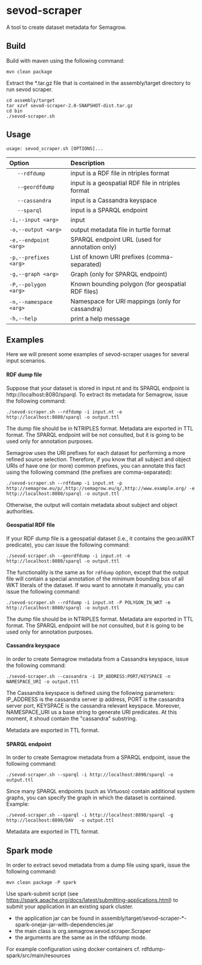 # sevod-scraper #

A tool to create dataset metadata for Semagrow.

## Build ##

Build with maven using the following command:
```
mvn clean package
```
Extract the *.tar.gz file that is contained in the assembly/target directory to run sevod scraper.
```
cd assembly/target
tar xzvf sevod-scraper-2.0-SNAPSHOT-dist.tar.gz
cd bin
./sevod-scraper.sh
```

## Usage ##

```
usage: sevod_scraper.sh [OPTIONS]...
```

Option                  | Description
:-----------------------|:-----------------------------------------------------
 &nbsp;&nbsp;&nbsp;&nbsp; `--rdfdump`    |  input is a RDF file in ntriples format
 &nbsp;&nbsp;&nbsp;&nbsp; `--geordfdump` |  input is a geospatial RDF file in ntriples format
 &nbsp;&nbsp;&nbsp;&nbsp; `--cassandra`  |  input is a Cassandra keyspace
 &nbsp;&nbsp;&nbsp;&nbsp; `--sparql`     |  input is a SPARQL endpoint
 `-i,--input <arg>    ` |  input
 `-o,--output <arg>   ` |  output metadata file in turtle format
 `-e,--endpoint <arg> ` |  SPARQL endpoint URL (used for annotation only)
 `-p,--prefixes <arg> ` |  List of known URI prefixes (comma-separated)
 `-g,--graph <arg>    ` |  Graph (only for SPARQL endpoint)
 `-P,--polygon <arg>  ` |  Known bounding polygon (for geospatial RDF files)
 `-n,--namespace <arg>` |  Namespace for URI mappings (only for cassandra)
 `-h,--help           ` |  print a help message

## Examples ##

Here we will present some examples of sevod-scraper usages for several input scenarios.

#### RDF dump file

Suppose that your dataset is stored in input.nt and its SPARQL endpoint is http://localhost:8080/sparql.
To extract its metadata for Semagrow, issue the following command:

```
./sevod-scraper.sh --rdfdump -i input.nt -e http://localhost:8080/sparql -o output.ttl
```

The dump file should be in NTRIPLES format. Metadata are exported in TTL format.
The SPARQL endpoint will be not consulted, but it is going to be used only for annotation purposes.

Semagrow uses the URI prefixes for each dataset for performing a more refined source selection.
Therefore, if you know that all subject and object URIs of have one (or more) common prefixes,
 you can annotate this fact using the following command (the prefixes are comma-separated):

```
./sevod-scraper.sh --rdfdump -i input.nt -p http://semagrow.eu/p/,http://semagrow.eu/q/,http://www.example.org/ -e http://localhost:8080/sparql -o output.ttl
```

Otherwise, the output will contain metadata about subject and object authorities. 

#### Geospatial RDF file

If your RDF dump file is a geospatial dataset (i.e., it contains the geo:asWKT predicate),
you can issue the following command:

 ```
 ./sevod-scraper.sh --geordfdump -i input.nt -e http://localhost:8080/sparql -o output.ttl
 ```
The functionality is the same as for `rdfdump` option, except that the output file will contain
a special annotation of the minimum bounding box of all WKT literals of the dataset.
If wou want to annotate it manually, you can issue the following command:

```
./sevod-scraper.sh --rdfdump -i input.nt -P POLYGON_IN_WKT -e http://localhost:8080/sparql -o output.ttl
```

The dump file should be in NTRIPLES format. Metadata are exported in TTL format.
The SPARQL endpoint will be not consulted, but it is going to be used only for annotation purposes.

#### Cassandra keyspace

In order to create Semagrow metadata from a Cassandra keyspace, issue the following command:

```
./sevod-scraper.sh --cassandra -i IP_ADDRESS:PORT/KEYSPACE -n NAMESPACE_URI -o output.ttl
```

The Cassandra keyspace is defined using the following parameters:
IP_ADDRESS is the cassandra server ip address,
PORT is the cassandra server port,
KEYSPACE is the cassandra relevant keyspace.
Moreover, NAMESPACE_URI us a base string to generate URI predicates.
At this moment, it shoud contain the  "cassandra" substring.

Metadata are exported in TTL format.

#### SPARQL endpoint

In order to create Semagrow metadata from a SPARQL endpoint, issue the following command:

```
./sevod-scraper.sh --sparql -i http://localhost:8890/sparql -o output.ttl
```

Since many SPARQL endpoints (such as Virtuoso) contain additional system graphs,
you can specify the graph in which the dataset is contained. Example:

 ```
 ./sevod-scraper.sh --sparql -i http://localhost:8890/sparql -g http://localhost:8890/DAV  -o output.ttl
 ```
Metadata are exported in TTL format.

## Spark mode

In order to extract sevod metadata from a dump file using spark, issue the following command:
```
mvn clean package -P spark
```
Use spark-submit script (see https://spark.apache.org/docs/latest/submitting-applications.html) 
to submit your application in an existing spark cluster. 

* the application jar can be found in assembly/target/sevod-scraper-*-spark-onejar-jar-with-dependencies.jar
* the main class is org.semagrow.sevod.scraper.Scraper
* the arguments are the same as in the rdfdump mode.

For example configuration using docker containers cf. rdfdump-spark/src/main/resources